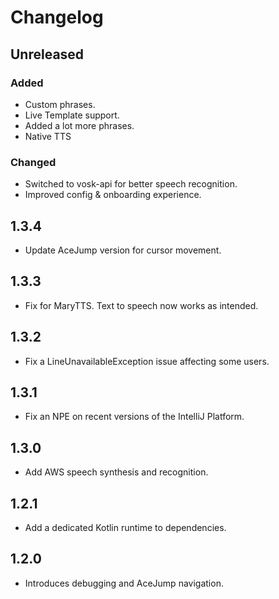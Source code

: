 # Changelog

## Unreleased

### Added
- Custom phrases.
- Live Template support.
- Added a lot more phrases.
- Native TTS

### Changed
- Switched to vosk-api for better speech recognition.
- Improved config & onboarding experience.

## 1.3.4
- Update AceJump version for cursor movement.

## 1.3.3
- Fix for MaryTTS. Text to speech now works as intended.

## 1.3.2
- Fix a LineUnavailableException issue affecting some users.

## 1.3.1
- Fix an NPE on recent versions of the IntelliJ Platform.

## 1.3.0
- Add AWS speech synthesis and recognition.

## 1.2.1
- Add a dedicated Kotlin runtime to dependencies.

## 1.2.0
- Introduces debugging and AceJump navigation.
